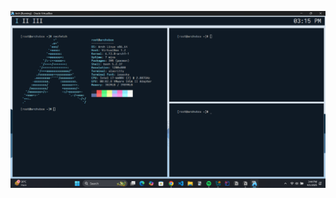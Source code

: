 ![alt text](https://github.com/chernoya/dotfiles/blob/main/Screenshot%202025-04-01%20160856.png?raw=true)

